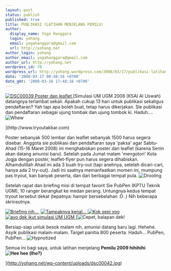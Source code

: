 ```yaml
---
layout: post
status: publish
published: true
title: PUBLIKASI (LATIHAN MENJELANG PEMILU)
author:
  display_name: Yoga Hanggara
  login: yohang
  email: yogahanggara@gmail.com
  url: http://yohang.net
author_login: yohang
author_email: yogahanggara@gmail.com
author_url: http://yohang.net
wordpress_id: 78
wordpress_url: http://yohang.wordpress.com/2008/03/17/publikasi-latihan-menjelang-pemilu/
date: '2008-03-17 00:48:16 +0700'
date_gmt: '2008-03-16 17:48:16 +0700'
---
```

[![DSC00039](http://yohang.net/wp-content/uploads/dsc00039-thumb1.jpg) Poster dan leaflet ](http://yohang.net/wp-content/uploads/dsc00039.jpg) [Simulasi UM UGM 2008 (KSAI Al Uswah) datangnya terlambat sekali. Apakah cukup 13 hari untuk publikasi sekaligus pendaftaran? Yah tapi apa boleh buat, tetap harus dikerjakan. Sie publikasi dan pendaftaran sebagai ujung tombak dan ujung tombok ki. Haduh.... ![Whew](http://yohang.net/wp-content/uploads/183.gif)  
<!--more-->](http://www.tryoutakbar.com)

Poster sebanyak 500 lembar dan leaflet sebanyak 1500 harus segera disebar. Anggota sie publikasi dan pendaftaran saya 'paksa' agar Sabtu-Ahad (15-16 Maret 2008) ini menghabiskan poster dan leaflet (karena Senin akan datang amunisi baru). Setelah pada Jumat malam 'mengotori' Kota Jogja dengan poster, leaflet-flyer pun harus segera dihabiskan. Alhamdulillah Ahad ini ada 3 buah try-out (tapi anehnya, setelah dicari-cari, hanya ada 2 try-out). Jadi ini saatnya memanfaatkan momen ini, mumpung pas tryout, kan banyak peserta, dan dari berbagai tempat pula. ![Drooling](http://yohang.net/wp-content/uploads/38.gif)

Setelah rapat dan briefing misi di tempat favorit Sie PubPen (KPTU Teknik UGM), 10 ranger berangkat ke medan perang. Untungnya kedua tempat tryout tersebut dekat (tepatnya: hampir bersebelahan :D .) Nih beberapa skrinsutnya.

[![Briefing nih...](http://yohang.net/wp-content/uploads/dsc00035-thumb1.jpg)&nbsp;](http://yohang.net/wp-content/uploads/dsc000351.jpg) [![Tampaknya kenal...](http://yohang.net/wp-content/uploads/dsc00045-thumb.jpg) ](http://yohang.net/wp-content/uploads/dsc00045.jpg) [![Kok sepi yoo](http://yohang.net/wp-content/uploads/dsc00038-thumb.jpg) ](http://yohang.net/wp-content/uploads/dsc000382.jpg) [![ayo dek ikut simulasi UM UGM](http://yohang.net/wp-content/uploads/dsc00041-thumb.jpg) ](http://yohang.net/wp-content/uploads/dsc00041.jpg) [![Cepet, balapan dek!](http://yohang.net/wp-content/uploads/dsc00042-thumb.jpg)

Bersiap-siap untuk besok malam nih, amunisi datang baru lagi. Hehehe. Asyik publikasi malam-malam. Target panitia 800 peserta. Haduh... PubPen, PubPen... ![Hypnotized](http://yohang.net/wp-content/uploads/431.gif)

Semua ini bagi saya, untuk latihan menjelang **Pemilu 2009 hihihihi ![Hee hee](http://yohang.net/wp-content/uploads/713.gif) (lho?)**

](http://yohang.net/wp-content/uploads/dsc00042.jpg)

